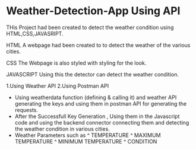 # Weather-Detection-App Using API 
THis Project had been created to detect the weather condition using HTML,CSS,JAVASRIPT.


HTML
A webpage had been created to to detect the weather of the various cities.

CSS
The Webpage is also styled with styling for the look.

JAVASCRIPT
Using this the detector can detect the weather condition.

1.Using Weather API
2.Using Postman API 

* Using  weatherdata function (defining & calling it)  and weather API generating the keys and using them in postman API for generating the requests.
* After the Successfull Key Generation , Using them in the Javascript code and using the backend connector connecting them and detecting the weather condition in various cities.
* Weather Parameters such as 
     ^ TEMPERATURE
     ^ MAXIMUM TEMPERATURE
     ^ MINIMUM TEMPERATURE
     ^ CONDITION
     

